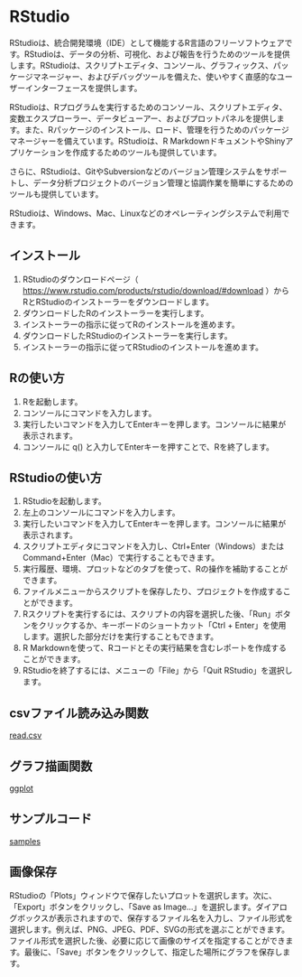 # RStudio

RStudioは、統合開発環境（IDE）として機能するR言語のフリーソフトウェアです。RStudioは、データの分析、可視化、および報告を行うためのツールを提供します。RStudioは、スクリプトエディタ、コンソール、グラフィックス、パッケージマネージャー、およびデバッグツールを備えた、使いやすく直感的なユーザーインターフェースを提供します。

RStudioは、Rプログラムを実行するためのコンソール、スクリプトエディタ、変数エクスプローラー、データビューアー、およびプロットパネルを提供します。また、Rパッケージのインストール、ロード、管理を行うためのパッケージマネージャーを備えています。RStudioは、R MarkdownドキュメントやShinyアプリケーションを作成するためのツールも提供しています。

さらに、RStudioは、GitやSubversionなどのバージョン管理システムをサポートし、データ分析プロジェクトのバージョン管理と協調作業を簡単にするためのツールも提供しています。

RStudioは、Windows、Mac、Linuxなどのオペレーティングシステムで利用できます。

## インストール

1.  RStudioのダウンロードページ（ <https://www.rstudio.com/products/rstudio/download/#download> ）からRとRStudioのインストーラーをダウンロードします。
2.  ダウンロードしたRのインストーラーを実行します。
3.  インストーラーの指示に従ってRのインストールを進めます。
5.  ダウンロードしたRStudioのインストーラーを実行します。
6.  インストーラーの指示に従ってRStudioのインストールを進めます。

## Rの使い方

1.  Rを起動します。
2.  コンソールにコマンドを入力します。
3.  実行したいコマンドを入力してEnterキーを押します。コンソールに結果が表示されます。
4.  コンソールに q() と入力してEnterキーを押すことで、Rを終了します。

## RStudioの使い方

1.  RStudioを起動します。
2.  左上のコンソールにコマンドを入力します。
3.  実行したいコマンドを入力してEnterキーを押します。コンソールに結果が表示されます。
4.  スクリプトエディタにコマンドを入力し、Ctrl+Enter（Windows）またはCommand+Enter（Mac）で実行することもできます。
5.  実行履歴、環境、プロットなどのタブを使って、Rの操作を補助することができます。
6.  ファイルメニューからスクリプトを保存したり、プロジェクトを作成することができます。
7.  Rスクリプトを実行するには、スクリプトの内容を選択した後、「Run」ボタンをクリックするか、キーボードのショートカット「Ctrl + Enter」を使用します。選択した部分だけを実行することもできます。
8.  R Markdownを使って、Rコードとその実行結果を含むレポートを作成することができます。
9.  RStudioを終了するには、メニューの「File」から「Quit RStudio」を選択します。

## csvファイル読み込み関数

[read.csv](read.csv)

## グラフ描画関数

[ggplot](ggplot)

## サンプルコード

[samples](samples)

## 画像保存

RStudioの「Plots」ウィンドウで保存したいプロットを選択します。次に、「Export」ボタンをクリックし、「Save as Image...」を選択します。ダイアログボックスが表示されますので、保存するファイル名を入力し、ファイル形式を選択します。例えば、PNG、JPEG、PDF、SVGの形式を選ぶことができます。ファイル形式を選択した後、必要に応じて画像のサイズを指定することができます。最後に、「Save」ボタンをクリックして、指定した場所にグラフを保存します。